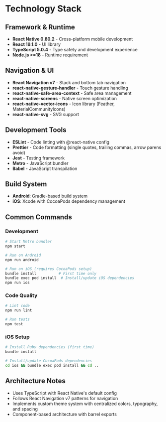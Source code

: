 # Technology Stack

## Framework & Runtime
- **React Native 0.80.2** - Cross-platform mobile development
- **React 19.1.0** - UI library
- **TypeScript 5.0.4** - Type safety and development experience
- **Node.js >=18** - Runtime requirement

## Navigation & UI
- **React Navigation v7** - Stack and bottom tab navigation
- **react-native-gesture-handler** - Touch gesture handling
- **react-native-safe-area-context** - Safe area management
- **react-native-screens** - Native screen optimization
- **react-native-vector-icons** - Icon library (Feather, MaterialCommunityIcons)
- **react-native-svg** - SVG support

## Development Tools
- **ESLint** - Code linting with @react-native config
- **Prettier** - Code formatting (single quotes, trailing commas, arrow parens avoid)
- **Jest** - Testing framework
- **Metro** - JavaScript bundler
- **Babel** - JavaScript transpilation

## Build System
- **Android**: Gradle-based build system
- **iOS**: Xcode with CocoaPods dependency management

## Common Commands

### Development
```bash
# Start Metro bundler
npm start

# Run on Android
npm run android

# Run on iOS (requires CocoaPods setup)
bundle install          # First time only
bundle exec pod install  # Install/update iOS dependencies
npm run ios
```

### Code Quality
```bash
# Lint code
npm run lint

# Run tests
npm test
```

### iOS Setup
```bash
# Install Ruby dependencies (first time)
bundle install

# Install/update CocoaPods dependencies
cd ios && bundle exec pod install && cd ..
```

## Architecture Notes
- Uses TypeScript with React Native's default config
- Follows React Navigation v7 patterns for navigation
- Implements custom theme system with centralized colors, typography, and spacing
- Component-based architecture with barrel exports